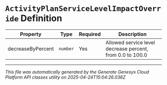 # `ActivityPlanServiceLevelImpactOverride` Definition

| Property | Type | Required | Description |
|----------|------|----------|-------------|
| decreaseByPercent | `number` | Yes | Allowed service level decrease percent, from 0.0 to 100.0 |

---

*This file was automatically generated by the Generate Genesys Cloud Platform API classes utility on 2025-04-24T15:04:26.036Z*